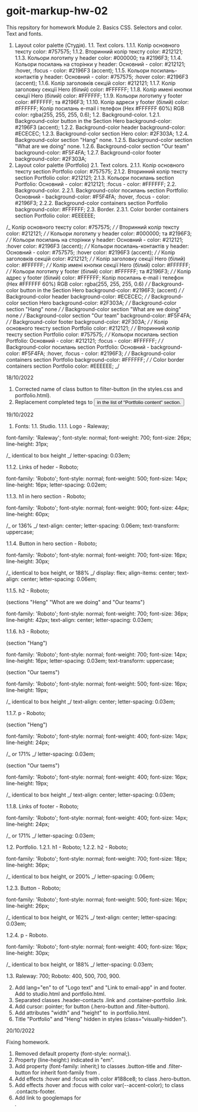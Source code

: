 # goit-markup-hw-02

This repsitory for homework Module 2. Basics CSS. Selectors and color. Text and fonts.

1. Layout color palette (Студія).
   1.1. Text colors.
   1.1.1. Колір основного тексту color: #757575;
   1.1.2. Вторинний колір тексту color: #212121;
   1.1.3. Кольори логотипу у header color: #000000; та #2196F3;
   1.1.4. Кольори посилань на сторінки у header:
   Основний - color: #212121;
   :hover, :focus - color: #2196F3 (accent);
   1.1.5. Кольори посилань-контактів у header:
   Основний - color: #757575;
   :hover color: #2196F3 (accent);
   1.1.6. Колір заголовків секцій color: #212121;
   1.1.7. Колір заголовку секції Hero (білий) color: #FFFFFF;
   1.1.8. Колір имені кнопки секції Hero (білий) color: #FFFFFF;
   1.1.9. Кольори логотипу у footer color: #FFFFFF; та #2196F3;
   1.1.10. Колір адреси у footer (білий) color: #FFFFFF;
   Колір посилань e-mail і телефон (Hex #FFFFFF 60%) RGB color: rgba(255, 255, 255, 0.6);
   1.2. Background-color.
   1.2.1. Background-color button in the Section Hero background-color: #2196F3 (accent);
   1.2.2. Background-color header background-color: #ECECEC;
   1.2.3. Background-color section Hero color: #2F303A;
   1.2.4. Background-color section "Hang" none.
   1.2.5. Background-color section "What are we doing" none.
   1.2.6. Background-color section "Our team" background-color: #F5F4FA;
   1.2.7. Background-color footer background-color: #2F303A;
2. Layout color palette (Portfolio)
   2.1. Text colors.
   2.1.1. Колір основного тексту section Portfolio color: #757575;
   2.1.2. Вторинний колір тексту section Portfolio color: #212121;
   2.1.3. Кольори посилань section Portfolio:
   Основний - color: #212121;
   :focus - color: #FFFFFF;
   2.2. Background-color.
   2.2.1. Background-color посилань section Portfolio:
   Основний - background-color: #F5F4FA;
   :hover, :focus - color: #2196F3;
   2.2.2. Background-color containers section Portfolio background-color: #FFFFFF;
   2.3. Border.
   2.3.1. Color border containers section Portfolio color: #EEEEEE;

/_ Колір основного тексту color: #757575; _/
/_ Вторинний колір тексту color: #212121; _/
/_ Кольори логотипу у header color: #000000; та #2196F3; _/
/_
Кольори посилань на сторінки у header:
Основний - color: #212121;
:hover color: #2196F3 (accent);
_/
/_
Кольори посилань-контактів у header:
Основний - color: #757575;
:hover color: #2196F3 (accent);
_/
/_ Колір заголовків секцій color: #212121; _/
/_ Колір заголовку секції Hero (білий) color: #FFFFFF; _/
/_ Колір имені кнопки секції Hero (білий) color: #FFFFFF; _/
/_ Кольори логотипу у footer (білий) color: #FFFFFF; та #2196F3; _/
/_
Колір адрес у footer (білий) color: #FFFFFF;
Колір посилань e-mail і телефон (Hex #FFFFFF 60%) RGB color: rgba(255, 255, 255, 0.6)
_/
/_ Background-color button in the Section Hero background-color: #2196F3; (accent) _/
/_ Background-color header background-color: #ECECEC; _/
/_ Background-color section Hero background-color: #2F303A; _/
/_ Background-color section "Hang" none _/
/_ Background-color section "What are we doing" none _/
/_ Background-color section "Our team" background-color: #F5F4FA; _/
/_ Background-color footer background-color: #2F303A; _/
/_ Колір основного тексту section Portfolio color: #212121; _/
/_ Вторинний колір тексту section Portfolio color: #757575; _/
/_ Кольори посилань section Portfolio:
Основний - color: #212121;
:focus - color: #FFFFFF; _/
/_ Background-color посилань section Portfolio:
Основний - background-color: #F5F4FA;
:hover, :focus - color: #2196F3; _/
/_ Background-color containers section Portfolio background-color: #FFFFFF; _/
/_ Color border containers section Portfolio color: #EEEEEE;
_/

18/10/2022

1. Corrected name of class button to filter-button (in the styles.css and portfolio.html).
2. Replacement completed tegs <a> to <button> in the list of "Portfolio content" section.

19/10/2022

1. Fonts:
   1.1. Studio.
   1.1.1. Logo - Raleway;

font-family: 'Raleway';
font-style: normal;
font-weight: 700;
font-size: 26px;
line-height: 31px;

/_ identical to box height _/
letter-spacing: 0.03em;

1.1.2. Links of heder - Roboto;

font-family: 'Roboto';
font-style: normal;
font-weight: 500;
font-size: 14px;
line-height: 16px;
letter-spacing: 0.02em;

1.1.3. h1 in hero section - Roboto;

font-family: 'Roboto';
font-style: normal;
font-weight: 900;
font-size: 44px;
line-height: 60px;

/_ or 136% _/
text-align: center;
letter-spacing: 0.06em;
text-transform: uppercase;

1.1.4. Button in hero section - Roboto;

font-family: 'Roboto';
font-style: normal;
font-weight: 700;
font-size: 16px;
line-height: 30px;

/_ identical to box height, or 188% _/
display: flex;
align-items: center;
text-align: center;
letter-spacing: 0.06em;

1.1.5. h2 - Roboto;

(sections "Heng" "Whot are we doing" and "Our teams")

font-family: 'Roboto';
font-style: normal;
font-weight: 700;
font-size: 36px;
line-height: 42px;
text-align: center;
letter-spacing: 0.03em;

1.1.6. h3 - Roboto;

(section "Hang")

font-family: 'Roboto';
font-style: normal;
font-weight: 700;
font-size: 14px;
line-height: 16px;
letter-spacing: 0.03em;
text-transform: uppercase;

(section "Our taems")

font-family: 'Roboto';
font-style: normal;
font-weight: 500;
font-size: 16px;
line-height: 19px;

/_ identical to box height _/
text-align: center;
letter-spacing: 0.03em;

1.1.7. p - Roboto;

(section "Heng")

font-family: 'Roboto';
font-style: normal;
font-weight: 400;
font-size: 14px;
line-height: 24px;

/_ or 171% _/
letter-spacing: 0.03em;

(section "Our taems")

font-family: 'Roboto';
font-style: normal;
font-weight: 400;
font-size: 16px;
line-height: 19px;

/_ identical to box height _/
text-align: center;
letter-spacing: 0.03em;

1.1.8. Links of footer - Roboto;

font-family: 'Roboto';
font-style: normal;
font-weight: 400;
font-size: 14px;
line-height: 24px;

/_ or 171% _/
letter-spacing: 0.03em;

1.2. Portfolio.
1.2.1. h1 - Roboto;
1.2.2. h2 - Roboto;

font-family: 'Roboto';
font-style: normal;
font-weight: 700;
font-size: 18px;
line-height: 36px;

/_ identical to box height, or 200% _/
letter-spacing: 0.06em;

1.2.3. Button - Roboto;

font-family: 'Roboto';
font-style: normal;
font-weight: 500;
font-size: 16px;
line-height: 26px;

/_ identical to box height, or 162% _/
text-align: center;
letter-spacing: 0.03em;

1.2.4. p - Roboto.

font-family: 'Roboto';
font-style: normal;
font-weight: 400;
font-size: 16px;
line-height: 30px;

/_ identical to box height, or 188% _/
letter-spacing: 0.03em;

1.3. Raleway: 700; Roboto: 400, 500, 700, 900.

2. Add lang="en" to <a> of "Logo text" and "Link to email-app" in <heder> and footer.
   Add to studio.html and portfolio.html.
3. Separated classes .header-contacts .link and .container-portfolio .link.
4. Add cursor: pointer; for button (.hero-button and .filter-button).
5. Add attributes "width" and "height" to <img> in portfolio.html.
6. Title "Portfolio" and "Heng" hidden in styles (class="visually-hidden").

20/10/2022

Fixing homework.

1. Removed default property (font-style: normal;).
2. Property (line-height:) indicated in "em".
3. Add property (font-family: inherit;) to classes .button-title and .filter-button for inherit font-family from <body>.
4. Add effects :hover and :focus with color #188ce8; to class .hero-button.
5. Add effects :hover and :focus with color var(--accent-color); to class .contacts-footer.
6. Add link to googlemaps for <address>.
